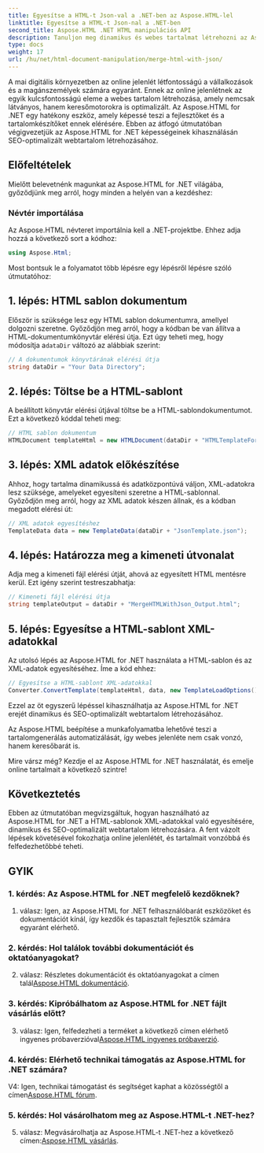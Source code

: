 ```yaml
---
title: Egyesítse a HTML-t Json-val a .NET-ben az Aspose.HTML-lel
linktitle: Egyesítse a HTML-t Json-nal a .NET-ben
second_title: Aspose.HTML .NET HTML manipulációs API
description: Tanuljon meg dinamikus és webes tartalmat létrehozni az Aspose.HTML for .NET használatával. Erősítse meg online jelenlétét, és vonja be közönségét.
type: docs
weight: 17
url: /hu/net/html-document-manipulation/merge-html-with-json/
---
```


A mai digitális környezetben az online jelenlét létfontosságú a vállalkozások és a magánszemélyek számára egyaránt. Ennek az online jelenlétnek az egyik kulcsfontosságú eleme a webes tartalom létrehozása, amely nemcsak látványos, hanem keresőmotorokra is optimalizált. Az Aspose.HTML for .NET egy hatékony eszköz, amely képessé teszi a fejlesztőket és a tartalomkészítőket ennek elérésére. Ebben az átfogó útmutatóban végigvezetjük az Aspose.HTML for .NET képességeinek kihasználásán SEO-optimalizált webtartalom létrehozásához. 

## Előfeltételek

Mielőtt belevetnénk magunkat az Aspose.HTML for .NET világába, győződjünk meg arról, hogy minden a helyén van a kezdéshez:

### Névtér importálása

Az Aspose.HTML névteret importálnia kell a .NET-projektbe. Ehhez adja hozzá a következő sort a kódhoz:

```csharp
using Aspose.Html;
```

Most bontsuk le a folyamatot több lépésre egy lépésről lépésre szóló útmutatóhoz:

## 1. lépés: HTML sablon dokumentum

 Először is szüksége lesz egy HTML sablon dokumentumra, amellyel dolgozni szeretne. Győződjön meg arról, hogy a kódban be van állítva a HTML-dokumentumkönyvtár elérési útja. Ezt úgy teheti meg, hogy módosítja a`dataDir` változó az alábbiak szerint:

```csharp
// A dokumentumok könyvtárának elérési útja
string dataDir = "Your Data Directory";
```

## 2. lépés: Töltse be a HTML-sablont

A beállított könyvtár elérési útjával töltse be a HTML-sablondokumentumot. Ezt a következő kóddal teheti meg:

```csharp
// HTML sablon dokumentum
HTMLDocument templateHtml = new HTMLDocument(dataDir + "HTMLTemplateForJson.html");
```

## 3. lépés: XML adatok előkészítése

Ahhoz, hogy tartalma dinamikussá és adatközpontúvá váljon, XML-adatokra lesz szüksége, amelyeket egyesíteni szeretne a HTML-sablonnal. Győződjön meg arról, hogy az XML adatok készen állnak, és a kódban megadott elérési út:

```csharp
// XML adatok egyesítéshez
TemplateData data = new TemplateData(dataDir + "JsonTemplate.json");
```

## 4. lépés: Határozza meg a kimeneti útvonalat

Adja meg a kimeneti fájl elérési útját, ahová az egyesített HTML mentésre kerül. Ezt igény szerint testreszabhatja:

```csharp
// Kimeneti fájl elérési útja
string templateOutput = dataDir + "MergeHTMLWithJson_Output.html";
```

## 5. lépés: Egyesítse a HTML-sablont XML-adatokkal

Az utolsó lépés az Aspose.HTML for .NET használata a HTML-sablon és az XML-adatok egyesítéséhez. Íme a kód ehhez:

```csharp
// Egyesítse a HTML-sablont XML-adatokkal
Converter.ConvertTemplate(templateHtml, data, new TemplateLoadOptions(), templateOutput);
```

Ezzel az öt egyszerű lépéssel kihasználhatja az Aspose.HTML for .NET erejét dinamikus és SEO-optimalizált webtartalom létrehozásához. 

Az Aspose.HTML beépítése a munkafolyamatba lehetővé teszi a tartalomgenerálás automatizálását, így webes jelenléte nem csak vonzó, hanem keresőbarát is. 

Mire vársz még? Kezdje el az Aspose.HTML for .NET használatát, és emelje online tartalmait a következő szintre!

## Következtetés

Ebben az útmutatóban megvizsgáltuk, hogyan használható az Aspose.HTML for .NET a HTML-sablonok XML-adatokkal való egyesítésére, dinamikus és SEO-optimalizált webtartalom létrehozására. A fent vázolt lépések követésével fokozhatja online jelenlétét, és tartalmait vonzóbbá és felfedezhetőbbé teheti.

## GYIK

### 1. kérdés: Az Aspose.HTML for .NET megfelelő kezdőknek?

1. válasz: Igen, az Aspose.HTML for .NET felhasználóbarát eszközöket és dokumentációt kínál, így kezdők és tapasztalt fejlesztők számára egyaránt elérhető.

### 2. kérdés: Hol találok további dokumentációt és oktatóanyagokat?

 2. válasz: Részletes dokumentációt és oktatóanyagokat a címen talál[Aspose.HTML dokumentáció](https://reference.aspose.com/html/net/).

### 3. kérdés: Kipróbálhatom az Aspose.HTML for .NET fájlt vásárlás előtt?

 3. válasz: Igen, felfedezheti a terméket a következő címen elérhető ingyenes próbaverzióval[Aspose.HTML ingyenes próbaverzió](https://releases.aspose.com/).

### 4. kérdés: Elérhető technikai támogatás az Aspose.HTML for .NET számára?

 V4: Igen, technikai támogatást és segítséget kaphat a közösségtől a címen[Aspose.HTML fórum](https://forum.aspose.com/).

### 5. kérdés: Hol vásárolhatom meg az Aspose.HTML-t .NET-hez?

 5. válasz: Megvásárolhatja az Aspose.HTML-t .NET-hez a következő címen:[Aspose.HTML vásárlás](https://purchase.aspose.com/buy).